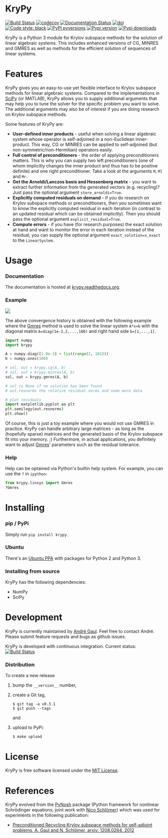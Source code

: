 # KryPy

[![Build Status](https://travis-ci.org/andrenarchy/krypy.png?branch=master)](https://travis-ci.org/andrenarchy/krypy)
[![codecov](https://img.shields.io/codecov/c/github/nschloe/krypy.svg?style=flat-square)](https://codecov.io/gh/nschloe/krypy)
[![Documentation Status](https://readthedocs.org/projects/krypy/badge/?version=latest)](http://krypy.readthedocs.org/en/latest/?badge=latest)
[![doi](https://zenodo.org/badge/doi/10.5281/zenodo.10283.png)](https://zenodo.org/record/10283)
[![Code style: black](https://img.shields.io/badge/code%20style-black-000000.svg?style=flat-square)](https://github.com/psf/black)
[![PyPI pyversions](https://img.shields.io/pypi/pyversions/krypy.svg)](https://pypi.org/pypi/krypy/)
[![Pypi version](https://img.shields.io/pypi/v/krypy.svg)](https://pypi.python.org/pypi/krypy)
[![Pypi downloads](https://img.shields.io/pypi/dm/krypy.svg)](https://pypi.python.org/pypi/krypy)

KryPy is a Python 3 module for Krylov subspace methods for the solution of linear algebraic systems. This includes enhanced versions of CG, MINRES and GMRES as well as methods for the efficient solution of sequences of linear systems.

# Features

KryPy gives you an easy-to-use yet flexible interface to Krylov subspace methods for linear algebraic systems. Compared to the implementations in [SciPy](http://docs.scipy.org/doc/scipy/reference/sparse.linalg.html) (or MATLAB), KryPy allows you to supply additional arguments that may help you to tune the solver for the specific problem you want to solve. The additional arguments may also be of interest if you are doing research on Krylov subspace methods. 

Some features of KryPy are:

*  **User-defined inner products** - useful when solving a linear algebraic system whose operator is self-adjoined in a non-Euclidean inner-product. This way, CG or MINRES can be applied to self-adjoined (but non-symmetric/non-Hermitian) operators easily.
*  **Full control of preconditioners** - the order of applying preconditioners matters. This is why you can supply two left preconditioners (one of whom implicitly changes the inner product and thus has to be positive definite) and one right preconditioner. Take a look at the arguments ```M```, ```Ml``` and ```Mr```.
*  **Get the Arnoldi/Lanczos basis and Hessenberg matrix** - you want to extract further information from the generated vectors (e.g. recycling)? Just pass the optional argument ```store_arnoldi=True```.
*  **Explicitly computed residuals on demand** - if you do research on Krylov subspace methods or preconditioners, then you sometimes want to know the explicitly computed residual in each iteration (in contrast to an updated residual which can be obtained implicitly). Then you should pass the optional argument ```explicit_residual=True```.
*  **Compute errors** - if you have (for research purposes) the exact solution at hand and want to monitor the error in each iteration instead of the residual, you can supply the optional argument ```exact_solution=x_exact``` to the ```LinearSystem```.

# Usage

### Documentation
The documentation is hosted at
[krypy.readthedocs.org](http://krypy.readthedocs.org).

### Example
![](https://raw.githubusercontent.com/nschloe/krypy/master/example.png)

The above convergence history is obtained with the following example where the
[Gmres](http://krypy.readthedocs.org/en/latest/krypy.linsys.html#krypy.linsys.Gmres)
method is used to solve the linear system `A*x=b` with the diagonal matrix
`A=diag(1e-3,2,...,100)` and right hand side `b=[1,...,1]`.
```python
import numpy
import krypy

A = numpy.diag([1.0e-3] + list(range(2, 101)))
b = numpy.ones(100)

# sol, out = krypy.cg(A, b)
# sol, out = krypy.minres(A, b)
sol, out = krypy.gmres(A, b)

# sol is None if no solution has been found
# out.resnorms the relative residual norms and some more data

# plot residuals
import matplotlib.pyplot as plt
plt.semilogy(out.resnorms)
plt.show()
```
Of course, this is just a toy example where you would not use GMRES in
practice. KryPy can handle arbitrary large matrices - as long as the (hopefully
sparse) matrices and the generated basis of the Krylov subspace fit into your
memory. ;)
Furthermore, in actual applications, you definitely want to adjust
[Gmres](http://krypy.readthedocs.org/en/latest/krypy.linsys.html#krypy.linsys.Gmres)'
parameters such as the residual tolerance.

### Help

Help can be optained via Python's builtin help system. For example, you can use
the `?` in `ipython`:
```python
from krypy.linsys import Gmres
?Gmres
```

# Installing
### pip / PyPi
Simply run ```pip install krypy```.

### Ubuntu
There's an [Ubuntu PPA](https://launchpad.net/~andrenarchy/+archive/python) with packages for Python 2 and Python 3.

### Installing from source
KryPy has the following dependencies:
* NumPy
* SciPy

# Development

KryPy is currently maintained by [André Gaul](http://www.math.tu-berlin.de/~gaul/). Feel free to contact André. Please submit feature requests and bugs as github issues.

KryPy is developed with continuous integration. Current status: [![Build Status](https://travis-ci.org/andrenarchy/krypy.png?branch=master)](https://travis-ci.org/andrenarchy/krypy)

### Distribution

To create a new release

1. bump the `__version__` number,

2. create a Git tag,
    ```
    $ git tag -a v0.3.1
    $ git push --tags
    ```
    and

3. upload to PyPi:
    ```
    $ make upload
    ```


# License

KryPy is free software licensed under the [MIT License](http://opensource.org/licenses/mit-license.php).

# References

KryPy evolved from the [PyNosh](https://github.com/nschloe/pynosh) package (Python framework for nonlinear Schrödinger equations; joint work with [Nico Schlömer](https://github.com/nschloe)) which was used for experiments in the following publication:
* [Preconditioned Recycling Krylov subspace methods for self-adjoint problems, A. Gaul and N. Schlömer, arxiv: 1208.0264, 2012](http://arxiv.org/abs/1208.0264)

